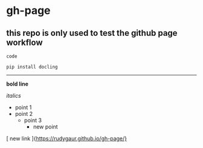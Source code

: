 # gh-page

## this repo is only used to test the github page workflow

`code`

```
pip install docling
```

----

**bold line** 

*italics*

* point 1
* point 2
    * point 3
         * new point
     
[ new link ]{https://rudygaur.github.io/gh-page/}
